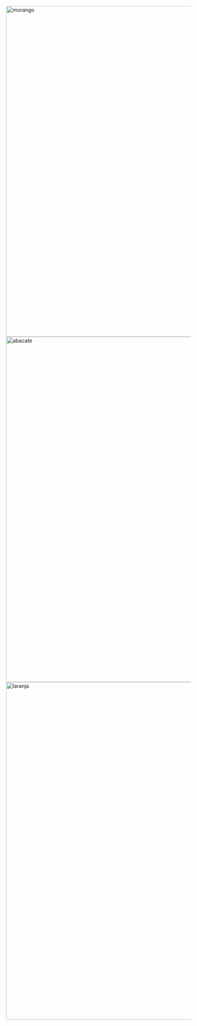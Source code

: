 
<img width="2523" height="903" alt="morango" src="https://github.com/user-attachments/assets/075148ae-c391-48ae-9bc5-7c2f4d0eac10" />

<img width="2531" height="943" alt="abacate" src="https://github.com/user-attachments/assets/ca7a504a-d6dc-4313-b462-58f54121cd3f" />

<img width="2544" height="922" alt="laranja" src="https://github.com/user-attachments/assets/eabd64eb-73fb-4731-9505-0975c3ab0618" />

